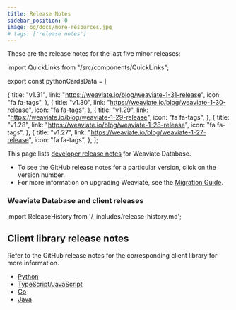 ```yaml
---
title: Release Notes
sidebar_position: 0
image: og/docs/more-resources.jpg
# tags: ['release notes']
---
```


These are the release notes for the last five minor releases:

import QuickLinks from "/src/components/QuickLinks";

export const pythonCardsData = [
  <!-- {
  title: "v1.32",
  link: "https://weaviate.io/blog/weaviate-1-32-release",
  icon: "fa fa-tags",
  }, -->
  {
  title: "v1.31",
  link: "https://weaviate.io/blog/weaviate-1-31-release",
  icon: "fa fa-tags",
  },
  {
  title: "v1.30",
  link: "https://weaviate.io/blog/weaviate-1-30-release",
  icon: "fa fa-tags",
  },
  {
  title: "v1.29",
  link: "https://weaviate.io/blog/weaviate-1-29-release",
  icon: "fa fa-tags",
  },
  {
  title: "v1.28",
  link: "https://weaviate.io/blog/weaviate-1-28-release",
  icon: "fa fa-tags",
  },
  {
  title: "v1.27",
  link: "https://weaviate.io/blog/weaviate-1-27-release",
  icon: "fa fa-tags",
  },
];

<QuickLinks items={pythonCardsData} />

This page lists [developer release notes](https://github.com/weaviate/weaviate/releases) for Weaviate Database.

- To see the GitHub release notes for a particular version, click on the version number.
- For more information on upgrading Weaviate, see the [Migration Guide](/deploy/migration/index.md).

### Weaviate Database and client releases

import ReleaseHistory from '/_includes/release-history.md';

<ReleaseHistory />

## Client library release notes

Refer to the GitHub release notes for the corresponding client library for more information.

- [Python](https://github.com/weaviate/weaviate-python-client/releases)
- [TypeScript/JavaScript](https://github.com/weaviate/typescript-client/releases)
- [Go](https://github.com/weaviate/weaviate-go-client/releases)
- [Java](https://github.com/weaviate/java-client/releases)
